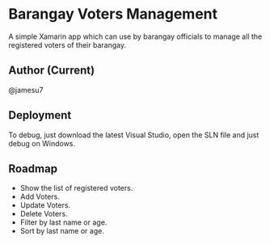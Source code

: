
# Barangay Voters Management

A simple Xamarin app which can use by  barangay officials to manage all the registered voters of their barangay.




## Author (Current)
@jamesu7

## Deployment
To debug, just download the latest Visual Studio, open the SLN file and just debug on Windows.

## Roadmap
- Show the list of registered voters.
- Add Voters.
- Update Voters.
- Delete Voters.
- Filter by last name or age.
- Sort by last name or age.
